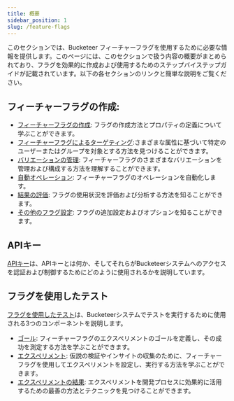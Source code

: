 ```yaml
---
title: 概要
sidebar_position: 1
slug: /feature-flags
---
```


このセクションでは、Bucketeer フィーチャーフラグを使用するために必要な情報を提供します。このページには、このセクションで扱う内容の概要がまとめられており、フラグを効果的に作成および使用するためのステップバイステップガイドが記載されています。以下の各セクションのリンクと簡単な説明をご覧ください。

## フィーチャーフラグの作成:

- [フィーチャーフラグの作成](./feature-flags/creating-feature-flags/create-feature-flag): フラグの作成方法とプロパティの定義について学ぶことができます。
- [フィーチャーフラグによるターゲティング](./feature-flags/creating-feature-flags/targeting):さまざまな属性に基づいて特定のユーザーまたはグループを対象とする方法を見つけることができます。
- [バリエーションの管理](./feature-flags/creating-feature-flags/manage-variations): フィーチャーフラグのさまざまなバリエーションを管理および構成する方法を理解することができます。
- [自動オペレーション](./feature-flags/creating-feature-flags/auto-operation): フィーチャーフラグのオペレーションを自動化します。
- [結果の評価](./feature-flags/creating-feature-flags/evaluate-results): フラグの使用状況を評価および分析する方法を知ることができます。
- [その他のフラグ設定](./feature-flags/creating-feature-flags/settings-and-history): フラグの追加設定およびオプションを知ることができます。


## APIキー

[APIキー](/feature-flags/api-keys)は、APIキーとは何か、そしてそれらがBucketeerシステムへのアクセスを認証および制御するためにどのように使用されるかを説明しています。

## フラグを使用したテスト

[フラグを使用したテスト](./feature-flags/testing-with-flags)は、Bucketeerシステムでテストを実行するために使用される3つのコンポーネントを説明します。

- [ゴール](./feature-flags/testing-with-flags/goals): フィーチャーフラグのエクスペリメントのゴールを定義し、その成功を測定する方法を学ぶことができます。
- [エクスペリメント](./feature-flags/testing-with-flags/experiments): 仮説の検証やインサイトの収集のために、フィーチャーフラグを使用してエクスペリメントを設定し、実行する方法を学ぶことができます。
- [エクスペリメントの結果](./feature-flags/testing-with-flags/experiment-results): エクスペリメントを開発プロセスに効果的に活用するための最善の方法とテクニックを見つけることができます。